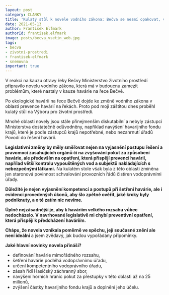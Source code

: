 ```yaml
---
layout: post
category: CLANKY
title: 'Kulatý stůl k novele vodního zákona: Bečva se nesmí opakovat, v novele zákona chybí preventivní opatření, aby k velkým haváriím nedocházelo'
date: 2021-05-13
author: František Elfmark
authorId: frantisek.elfmark
image: posts/becva_vsetin_web.jpg
tags: 
- becva
- zivotni-prostredi
- frantisek-elfmark
- snemovna
important: true
---
```


V reakci na kauzu otravy řeky Bečvy Ministerstvo životního prostředí připravilo novelu vodního zákona, která má v budoucnu zamezit problémům, které nastaly v kauze havárie na řece Bečvě.

Po ekologické havárii na řece Bečvě dojde ke změně vodního zákona v oblasti prevence havárií na řekách. Proto pod mojí záštitou dnes proběhl kulatý stůl na Výboru pro životní prostředí.

Mnohé oblasti novely jsou stále přinejmenším diskutabilní a nebyly zástupci Ministerstva dostatečně odůvodněny, například navýšení havarijního fondu krajů, které je podle zástupců krajů nepotřebné, nebo nezahrnutí úřadů Povodí do řešení havárií.

**Legislativní změny by měly směřovat nejen na vyjasnění postupu řešení a pravomocí zasahujících orgánů či na zvyšování pokut za způsobení havárie, ale především na opatření, která přispějí prevenci havárií, napřílad větší kontrolu vypouštěných vod a subjektů nakládajících s nebezpečnými látkami.** Na kulatém stole však byla z této oblasti zmíněna jen staronová povinnost schvalování provozních řádů čistíren vodoprávními úřady.

**Důležité je nejen vyjasnění kompetencí a postupů při šetření havárie, ale i evidenci provedených úkonů, aby šlo zpětně ověřit, jaké kroky byly podniknuty, a o té zatím nic nevíme.**

**Úplně nejzásadnější je, aby k haváriím velkého rozsahu vůbec nedocházelo. V navrhované legislativě mi chybí preventivní opatření, která přispějí k předcházení haváriím.** 

**Chápu, že novela vznikala poměrně ve spěchu, její současné znění ale není ideální** a jsem zvědavý, jak budou vypořádány připomínky. 


**Jaké hlavní novinky novela přináší?**
* definování havárie mimořádného rozsahu,
* šetření havárie podléhá vodoprávnímu úřadu,
* určení kompetentního vodoprávního úřadu,
* zásah řídí Hasičský záchranný sbor,
* navýšení horních hranic pokut za přestupky v této oblasti až na 25 milionů,
* zvýšení částky havarijního fondu krajů a doplnění jeho účelu.

